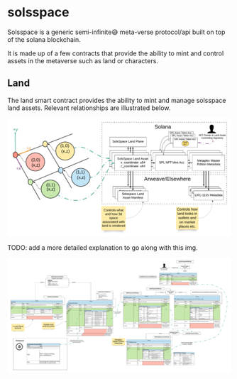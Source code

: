 # solsspace
Solsspace is a generic semi-infinite😅 meta-verse protocol/api built on top of the solana blockchain.

It is made up of a few contracts that provide the ability to mint and control assets in the metaverse such as land or characters.

## Land
The land smart contract provides the ability to mint and manage solsspace land assets.  Relevant relationships are illustrated below.

![land-overview](https://raw.githubusercontent.com/solsspace/solsspace/main/assets/img/land-overview.png)

TODO: add a more detailed explanation to go along with this img.

![land-in-depth](https://raw.githubusercontent.com/solsspace/solsspace/main/assets/img/land-in-depth.png)
